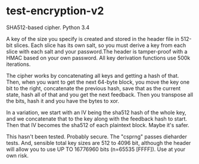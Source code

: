 test-encryption-v2
==================

SHA512-based cipher. Python 3.4

A key of the size you specify is created and stored in the header file in 512-bit slices. Each slice has its own salt, so you
must derive a key from each slice with each salt and your password.The header is tamper-proof with a HMAC based on your own password.
All key derivation functions use 500k iterations.

The cipher works by concatenating all keys and getting a hash of that. Then, when you want to get the next 64-byte block, you move
the key one bit to the right, concatenate the previous hash, save that as the current state, hash all of that and you get the next feedback.
Then you transpose all the bits, hash it and you have the bytes to xor. 

In a variation, we start with an IV being the sha512 hash of the whole key, and we concatenate that to the key along with the feedback hash to start.
Then that IV becomes the sha512 of each plaintext block. Maybe it's safer.

This hasn't been tested. Probably secure. The "csprng" passes dieharder tests. And, sensible total key sizes are 512 to 4096 bit, although
the header will allow you to use UP TO 16776960 bits (n=65535 [FFFF]). Use at your own risk. 
